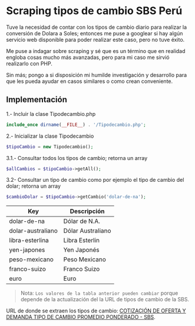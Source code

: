 # Scraping tipos de cambio SBS Perú

Tuve la necesidad de contar con los tipos de cambio diario para realizar la conversión de Dolara a Soles; entonces me puse a googlear si hay algún servicio web disponible para poder realizar este caso, pero no tuve éxito.

Me puse a indagar sobre scraping y sé que es un término que en realidad engloba cosas mucho más avanzadas, pero para mi caso me sirvió realizarlo con PHP.

Sin más; pongo a si disposición mi humilde investigación y desarrollo para que les pueda ayudar en casos similares o como crean conveniente.


## Implementación

1.- Incluir la clase Tipodecambio.php

```php
include_once dirname(__FILE__) . '/Tipodecambio.php';
```

2.- Inicializar la clase Tipodecambio

```php
$tipoCambio = new Tipodecambio();
```

3.1.- Consultar todos los tipos de cambio; retorna un array
```php
$allCambios = $tipoCambio->getAll();
```

3.2- Consultar un tipo de cambio como por ejemplo el tipo de cambio del dolar; retorna un array
```php
$cambioDolar = $tipoCambio->getCambio('dolar-de-na');
```
Key | Descripción
--- | ---
dolar-de-na | Dólar de N.A.
dolar-australiano | Dólar Australiano
libra-esterlina | Libra Esterlin
yen-japones | Yen Japonés
peso-mexicano | Peso Mexicano
franco-suizo | Franco Suizo
euro | Euro

> Nota: `Los valores de la tabla anterior pueden cambiar` porque depende de la actualización del la URL de tipos de cambio de la SBS.

URL de donde se extraen los tipos de cambio: [COTIZACIÓN DE OFERTA Y DEMANDA TIPO DE CAMBIO PROMEDIO PONDERADO - SBS](https://www.sbs.gob.pe/app/pp/sistip_portal/paginas/publicacion/tipocambiopromedio.aspx).